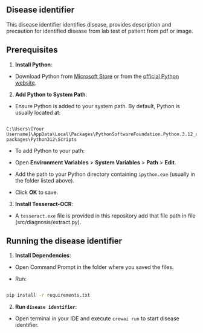 ## Disease identifier



This disease identifier identifies disease, provides description and precaution for identified disease from lab test of patient from pdf or image.



## Prerequisites

  

1.  **Install Python**:

- Download Python from [Microsoft Store](https://www.microsoft.com/store/productId/9NCVDN91XZQP?ocid=pdpshare) or from the [official Python website](https://www.python.org/downloads/).

2.  **Add Python to System Path**:

- Ensure Python is added to your system path. By default, Python is usually located at:

```

C:\Users\[Your Username]\AppData\Local\Packages\PythonSoftwareFoundation.Python.3.12_qbz5n2kfra8p0\LocalCache\local-packages\Python312\Scripts

```

- To add Python to your path:

- Open **Environment Variables** > **System Variables** > **Path** > **Edit**.

- Add the path to your Python directory containing `ipython.exe` (usually in the folder listed above).

- Click **OK** to save.



3.  **Install Tesseract-OCR**:

- A `tesseract.exe` file is provided in this repository add that file path in file (src/diagnosis/extract.py).

  

## Running the disease identifier

  

1.  **Install Dependencies**:

- Open Command Prompt in the folder where you saved the files.

- Run:

```bash

pip install -r requirements.txt

```

  

2.  **Run `disease identifier`**:

- Open terminal in your IDE and execute `crewai run` to start disease identifier.
